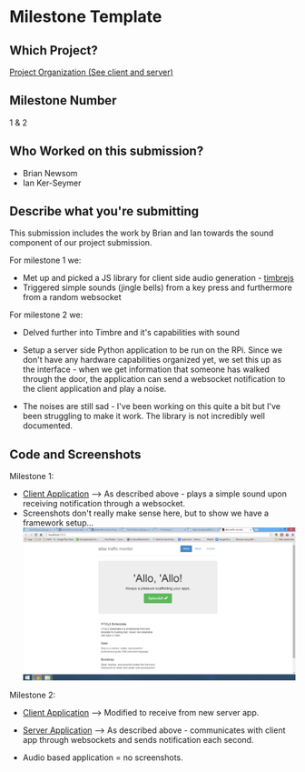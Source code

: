# Milestone Template

## Which Project?
[Project Organization (See client and server)](https://github.com/atlastrafficmonitor)

## Milestone Number
1 & 2

## Who Worked on this submission?
* Brian Newsom
* Ian Ker-Seymer

## Describe what you're submitting
This submission includes the work by Brian and Ian towards the sound component of our project submission.

For milestone 1 we:
* Met up and picked a JS library for client side audio generation - [timbrejs](http://mohayonao.github.io/timbre.js) 
* Triggered simple sounds (jingle bells) from a key press and furthermore from a random websocket

For milestone 2 we:
* Delved further into Timbre and it's capabilities with sound

* Setup a server side Python application to be run on the RPi.  Since we don't have any hardware capabilities organized yet, we set this up as the interface - when we get information that someone has walked through the door, the application can send a websocket notification to the client application and play a noise.

* The noises are still sad - I've been working on this quite a bit but I've been struggling to make it work.  The library is not incredibly well documented.

## Code and Screenshots

Milestone 1:

* [Client Application](https://github.com/atlastrafficmonitor/atlas-traffic-client) --> As described above - plays a simple sound upon receiving notification through a websocket.
* Screenshots don't really make sense here, but to show we have a framework setup... ![Milestone1](img/brianIanMS1.png)

Milestone 2:

* [Client Application](https://github.com/atlastrafficmonitor/atlas-traffic-client) --> Modified to receive from new server app.

* [Server Application](https://github.com/atlastrafficmonitor/atlas-traffic-server) --> As described above - communicates with client app through websockets and sends notification each second.

* Audio based application = no screenshots.